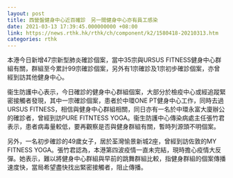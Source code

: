 ```yaml
---
layout: post
title: 西營盤健身中心近百確診　另一間健身中心亦有員工感染
date: 2021-03-13 17:39:45.000000000 +08:00
link: https://news.rthk.hk/rthk/ch/component/k2/1580418-20210313.htm
categories: rthk
---
```


本港今日新增47宗新型肺炎確診個案，當中35宗與URSUS FITNESS健身中心群組有關，群組至今累計99宗確診個案，另外有1宗確診及1宗初步確診個案，亦曾經到訪其他健身中心。

衞生防護中心表示，今日確診的健身中心群組個案，大部分於檢疫中心或經追蹤緊密接觸者發現，其中一宗確診個案，患者於中環ONE PT健身中心工作，同時去過URSUS FITNESS，相信與健身中心群組相關，同日亦有一名於中環永富大廈辦公的確診者，曾經到訪PURE FITNTESS YOGA。衞生防護中心傳染病處主任張竹君表示，患者病毒量較低，要再觀察是否與健身群組有關，暫時列源頭不明個案。

另外，一名初步確診的49歲女子，居於荃灣愉景新城2座，曾經到訪佐敦的MY FITNESS YOGA。張竹君認為，本港第四波疫情一直未完結，現時擔心疫情大反彈。她表示，難以將健身中心群組與早前的跳舞群組比較，指健身群組的個案傳播速度快，當局希望盡快找出緊密接觸者，阻止傳播。
